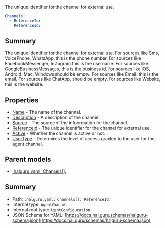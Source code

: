 <!--
title: ReferenceId
description: The unique identifier for the channel for external use.
version: 1.40.0
generated: true
date: 2025-04-25
node: This file is generated by the command-line program: `halguru manual -c -m`
-->


The unique identifier for the channel for external use.

```yaml
Channels:
  - ReferenceId:
    ReferenceId:
```

## Summary

The unique identifier for the channel for external use. For sources like Sms, VoicePhone, WhatsApp, this is the phone number. For sources like FacebookMessenger, Instagram this is the username. For sources like GoogleBusinessMessages, this is the business id. For sources like iOS, Android, Mac, Windows should be empty. For sources like Email, this is the email. For sources like ChatApp, should be empty. For sources like Website, this is the website.

## Properties

* [Name]((halguru)-channels-list-name.md) - The name of the channel.
* [Description]((halguru)-channels-list-description.md) - A description of the channel.
* [Source]((halguru)-channels-list-source.md) - The source of the infoormation for the channel.
* [ReferenceId]((halguru)-channels-list-referenceid.md) - The unique identifier for the channel for external use.
* [Active]((halguru)-channels-list-active.md) - Whether the channel is active or not.
* [UserType]((halguru)-channels-list-usertype.md) - Determines the level of access granted to the user for the agent channel.

## Parent models

* [.halguru.yaml: Channels[]:]((halguru)-channels-list.md)
## Summary

* Path: `.halguru.yaml: Channels[]: ReferenceId:`
* Internal type: `AgentChannel`
* Internal root type: `AgentConfiguration`
* JSON Schema for YAML: [https://docs.hal.guru/schemas/halguru-schema.json](https://docs.hal.guru/schemas/halguru-schema.json)
